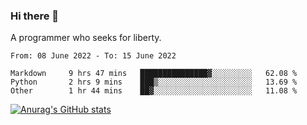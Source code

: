 ### Hi there 👋

<!--
**shejialuo/shejialuo** is a ✨ _special_ ✨ repository because its `README.md` (this file) appears on your GitHub profile.

Here are some ideas to get you started:

- 🔭 I’m currently working on ...
- 🌱 I’m currently learning ...
- 👯 I’m looking to collaborate on ...
- 🤔 I’m looking for help with ...
- 💬 Ask me about ...
- 📫 How to reach me: ...
- 😄 Pronouns: ...
- ⚡ Fun fact: ...
-->

A programmer who seeks for liberty.

<!--START_SECTION:waka-->

```text
From: 08 June 2022 - To: 15 June 2022

Markdown     9 hrs 47 mins   ███████████████▓░░░░░░░░░   62.08 %
Python       2 hrs 9 mins    ███▒░░░░░░░░░░░░░░░░░░░░░   13.69 %
Other        1 hr 44 mins    ██▓░░░░░░░░░░░░░░░░░░░░░░   11.08 %
```

<!--END_SECTION:waka-->

[![Anurag's GitHub stats](https://github-readme-stats.vercel.app/api?username=shejialuo&show_icons=true&theme=dracula)](https://github.com/anuraghazra/github-readme-stats)
